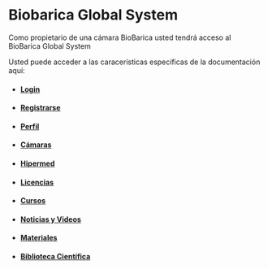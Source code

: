 # Biobarica Global System

Como propietario de una cámara BioBarica usted tendrá acceso al BioBarica Global System

Usted puede acceder a las caracerísticas específicas de la documentación aquí:

- #### [Login](/owner/login.md)
- #### [Registrarse](/owner/register.md)
- #### [Perfil](/owner/profile.md)
- #### [Cámaras](/owner/chambers.md)
- #### [Hipermed](/owner/hipermed.md)
- #### [Licencias](/owner/licenses.md)
- #### [Cursos](/owner/courses.md)
- #### [Noticias y Videos](/owner/news.md)
- #### [Materiales](/owner/materials.md)
- #### [Biblioteca Científica](/owner/scientific-library.md)